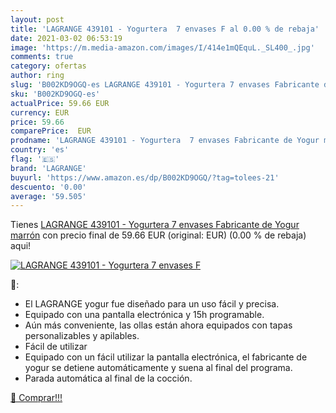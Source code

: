 ```yaml
---
layout: post
title: 'LAGRANGE 439101 - Yogurtera  7 envases F al 0.00 % de rebaja'
date: 2021-03-02 06:53:19
image: 'https://m.media-amazon.com/images/I/414e1mQEquL._SL400_.jpg'
comments: true
category: ofertas
author: ring
slug: 'B002KD9OGQ-es LAGRANGE 439101 - Yogurtera 7 envases Fabricante de Yogur...'
sku: 'B002KD9OGQ-es'
actualPrice: 59.66 EUR
currency: EUR
price: 59.66
comparePrice:  EUR
prodname: 'LAGRANGE 439101 - Yogurtera  7 envases Fabricante de Yogur marrón'
country: 'es'
flag: '🇪🇸'
brand: 'LAGRANGE'
buyurl: 'https://www.amazon.es/dp/B002KD9OGQ/?tag=tolees-21'
descuento: '0.00'
average: '59.505'
---
```


Tienes [LAGRANGE 439101 - Yogurtera  7 envases Fabricante de Yogur marrón](https://www.amazon.es/dp/B002KD9OGQ/?tag=tolees-21) con precio final de  59.66 EUR (original:  EUR) (0.00 %  de rebaja) aqui!

[![LAGRANGE 439101 - Yogurtera  7 envases F](https://m.media-amazon.com/images/I/414e1mQEquL._SL400_.jpg)](https://www.amazon.es/dp/B002KD9OGQ/?tag=tolees-21)

🔎:

- El LAGRANGE yogur fue diseñado para un uso fácil y precisa.
- Equipado con una pantalla electrónica y 15h programable.
- Aún más conveniente, las ollas están ahora equipados con tapas personalizables y apilables.
- Fácil de utilizar
- Equipado con un fácil utilizar la pantalla electrónica, el fabricante de yogur se detiene automáticamente y suena al final del programa.
- Parada automática al final de la cocción.

[🛒 Comprar!!!](https://www.amazon.es/dp/B002KD9OGQ/?tag=tolees-21)
